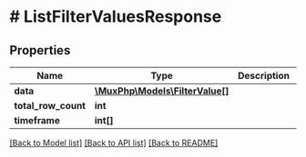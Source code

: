 # # ListFilterValuesResponse

## Properties

Name | Type | Description | Notes
------------ | ------------- | ------------- | -------------
**data** | [**\MuxPhp\Models\FilterValue[]**](FilterValue.md) |  | [optional] 
**total_row_count** | **int** |  | [optional] 
**timeframe** | **int[]** |  | [optional] 

[[Back to Model list]](../../README.md#documentation-for-models) [[Back to API list]](../../README.md#documentation-for-api-endpoints) [[Back to README]](../../README.md)


